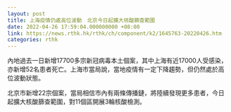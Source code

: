 ```yaml
---
layout: post
title: 上海疫情仍處高位波動　北京今日起擴大核酸篩查範圍
date: 2022-04-26 17:59:04.000000000 +08:00
link: https://news.rthk.hk/rthk/ch/component/k2/1645763-20220426.htm
categories: rthk
---
```


內地過去一日新增17700多宗新冠病毒本土個案，其中上海有近17000人受感染，亦新增52名患者死亡。上海市當局說，當地疫情有一定下降趨勢，但仍然處於高位波動狀態。

北京市新增22宗個案，當局相信市內有兩條傳播鏈，將陸續發現更多患者，今日起擴大核酸篩查範圍，對11個區開展3輪核酸檢測。
